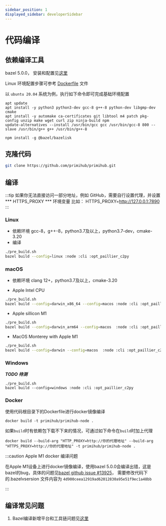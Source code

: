 ```yaml
---
sidebar_position: 1
displayed_sidebar: developerSidebar
---
```


# 代码编译

## 依赖编译工具

bazel 5.0.0， 安装和配置见[这里](https://docs.bazel.build/versions/5.0.0/install.html)

Linux 环境配置步骤可参考 [Dockerfile](https://github.com/primihub/primihub/blob/develop/Dockerfile) 文件

以 `ubuntu 20.04` 系统为例，执行如下命令即可完成基础环境配置
```
apt update 
apt install -y python3 python3-dev gcc-8 g++-8 python-dev libgmp-dev cmake
apt install -y automake ca-certificates git libtool m4 patch pkg-config unzip make wget curl zip ninja-build npm
update-alternatives --install /usr/bin/gcc gcc /usr/bin/gcc-8 800 --slave /usr/bin/g++ g++ /usr/bin/g++-8

npm install -g @bazel/bazelisk
```
## 克隆代码

```bash
git clone https://github.com/primihub/primihub.git
```

## 编译
:::tip 如果你无法直接访问一部分地址，例如 GitHub，需要自行设置代理，并设置*** HTTPS_PROXY *** 环境变量
比如： HTTPS_PROXY=http://127.0.0.1:7890
:::

### Linux
* 依赖环境
  gcc-8，g++-8，python3.7及以上，python3.7-dev，cmake-3.20
* 编译

```bash
./pre_build.sh
bazel build --config=linux :node :cli :opt_paillier_c2py
```

### macOS
 * 依赖环境 clang 12+，python3.7及以上，cmake-3.20
 
 * Apple Intel CPU
 
```bash
./pre_build.sh
bazel build --config=darwin_x86_64 --config=macos :node :cli :opt_paillier_c2py
```

 *  Apple sillicon M1

```bash
./pre_build.sh
bazel build --config=darwin_arm64 --config=macos  :node :cli :opt_paillier_c2py
```

 *  MacOS Monterey with Apple M1

```bash
./pre_build.sh
bazel build --config=darwin --config=macos  :node :cli :opt_paillier_c2py
```

### Windows 

***TODO 待测***

```shell
./pre_build.sh
bazel build --config=windows :node :cli :opt_paillier_c2py
```

### Docker
使用代码根目录下的Dockerfile进行docker镜像编译

```shell
docker build -t primihub/primihub-node .
```

如果`build`时有依赖包下载不下来的情况，可通过如下命令在`build`时加上代理
```shell
docker build --build-arg "HTTP_PROXY=http://你的代理地址" --build-arg "HTTPS_PROXY=http://你的代理地址" -t primihub/primihub-node .
```


:::caution Apple M1 docker 编译问题

在Apple M1设备上进行docker镜像编译，使用bazel 5.0.0会编译出错，这是bazel的bug，具体的问题见[bazel github issue #13925](https://github.com/bazelbuild/bazel/issues/13925)， 需要修改代码下的.bazelvsersion 文件内容为 `4d900ceea12919ad62012830a95e51f9ec1a48bb`

:::

## 编译常见问题
 1. Bazel编译新增平台和工具链问题见[这里](https://docs.bazel.build/versions/5.0.0/platforms-intro.html)
